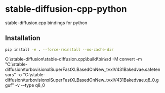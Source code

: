 # stable-diffusion-cpp-python
 stable-diffusion.cpp bindings for python


## Installation

```bash
pip install -e . --force-reinstall --no-cache-dir
```


C:\stable-diffusion\stable-diffusion.cpp\build\bin\sd -M convert -m "C:\stable-diffusion\turbovisionxlSuperFastXLBasedOnNew_tvxlV431Bakedvae.safetensors" -o  "C:\stable-diffusion\turbovisionxlSuperFastXLBasedOnNew_tvxlV431Bakedvae.q8_0.gguf" -v --type q8_0
